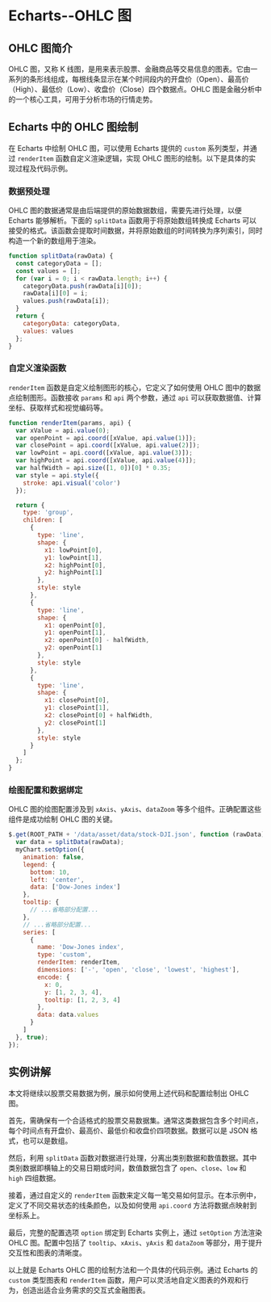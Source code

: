 # Echarts--OHLC 图

## OHLC 图简介

OHLC 图，又称 K 线图，是用来表示股票、金融商品等交易信息的图表。它由一系列的条形线组成，每根线条显示在某个时间段内的开盘价（Open）、最高价（High）、最低价（Low）、收盘价（Close）四个数据点。OHLC 图是金融分析中的一个核心工具，可用于分析市场的行情走势。

## Echarts 中的 OHLC 图绘制

在 Echarts 中绘制 OHLC 图，可以使用 Echarts 提供的 `custom` 系列类型，并通过 `renderItem` 函数自定义渲染逻辑，实现 OHLC 图形的绘制。以下是具体的实现过程及代码示例。

### 数据预处理

OHLC 图的数据通常是由后端提供的原始数据数组，需要先进行处理，以便 Echarts 能够解析。下面的 `splitData` 函数用于将原始数组转换成 Echarts 可以接受的格式。该函数会提取时间数据，并将原始数组的时间转换为序列索引，同时构造一个新的数组用于渲染。

```javascript
function splitData(rawData) {
  const categoryData = [];
  const values = [];
  for (var i = 0; i < rawData.length; i++) {
    categoryData.push(rawData[i][0]);
    rawData[i][0] = i;
    values.push(rawData[i]);
  }
  return {
    categoryData: categoryData,
    values: values
  };
}
```

### 自定义渲染函数

`renderItem` 函数是自定义绘制图形的核心，它定义了如何使用 OHLC 图中的数据点绘制图形。函数接收 `params` 和 `api` 两个参数，通过 `api` 可以获取数据值、计算坐标、获取样式和视觉编码等。

```javascript
function renderItem(params, api) {
  var xValue = api.value(0);
  var openPoint = api.coord([xValue, api.value(1)]);
  var closePoint = api.coord([xValue, api.value(2)]);
  var lowPoint = api.coord([xValue, api.value(3)]);
  var highPoint = api.coord([xValue, api.value(4)]);
  var halfWidth = api.size([1, 0])[0] * 0.35;
  var style = api.style({
    stroke: api.visual('color')
  });

  return {
    type: 'group',
    children: [
      {
        type: 'line',
        shape: {
          x1: lowPoint[0],
          y1: lowPoint[1],
          x2: highPoint[0],
          y2: highPoint[1]
        },
        style: style
      },
      {
        type: 'line',
        shape: {
          x1: openPoint[0],
          y1: openPoint[1],
          x2: openPoint[0] - halfWidth,
          y2: openPoint[1]
        },
        style: style
      },
      {
        type: 'line',
        shape: {
          x1: closePoint[0],
          y1: closePoint[1],
          x2: closePoint[0] + halfWidth,
          y2: closePoint[1]
        },
        style: style
      }
    ]
  };
}
```

### 绘图配置和数据绑定

OHLC 图的绘图配置涉及到 `xAxis`、`yAxis`、`dataZoom` 等多个组件。正确配置这些组件是成功绘制 OHLC 图的关键。

```javascript
$.get(ROOT_PATH + '/data/asset/data/stock-DJI.json', function (rawData) {
  var data = splitData(rawData);
  myChart.setOption({
    animation: false,
    legend: {
      bottom: 10,
      left: 'center',
      data: ['Dow-Jones index']
    },
    tooltip: {
      // ...省略部分配置...
    },
    // ...省略部分配置...
    series: [
      {
        name: 'Dow-Jones index',
        type: 'custom',
        renderItem: renderItem,
        dimensions: ['-', 'open', 'close', 'lowest', 'highest'],
        encode: {
          x: 0,
          y: [1, 2, 3, 4],
          tooltip: [1, 2, 3, 4]
        },
        data: data.values
      }
    ]
  }, true);
});
```

## 实例讲解

本文将继续以股票交易数据为例，展示如何使用上述代码和配置绘制出 OHLC 图。

首先，需确保有一个合适格式的股票交易数据集。通常这类数据包含多个时间点，每个时间点有开盘价、最高价、最低价和收盘价四项数据。数据可以是 JSON 格式，也可以是数组。

然后，利用 `splitData` 函数对数据进行处理，分离出类别数据和数值数据。其中类别数据即横轴上的交易日期或时间，数值数据包含了 `open`、`close`、`low` 和 `high` 四组数据。

接着，通过自定义的 `renderItem` 函数来定义每一笔交易如何显示。在本示例中，定义了不同交易状态的线条颜色，以及如何使用 `api.coord` 方法将数据点映射到坐标系上。

最后，完整的配置选项 `option` 绑定到 Echarts 实例上，通过 `setOption` 方法渲染 OHLC 图。配置中包括了 `tooltip`、`xAxis`、`yAxis` 和 `dataZoom` 等部分，用于提升交互性和图表的清晰度。

以上就是 Echarts OHLC 图的绘制方法和一个具体的代码示例。通过 Echarts 的 `custom` 类型图表和 `renderItem` 函数，用户可以灵活地自定义图表的外观和行为，创造出适合业务需求的交互式金融图表。